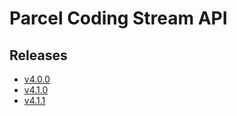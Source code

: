# Parcel Coding Stream API

## Releases

- [v4.0.0](https://TechSysApi.github.io/parcel-coding-stream-api-dist/v4.0.0/ui/?url=../complete-api.yaml)
- [v4.1.0](https://TechSysApi.github.io/parcel-coding-stream-api-dist/v4.1.0/ui/?url=../complete-api.yaml)
- [v4.1.1](https://TechSysApi.github.io/parcel-coding-stream-api-dist/v4.1.1/ui/?url=../complete-api.yaml)
